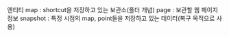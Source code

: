 엔티티
map  : shortcut을 저장하고 있는 보관소(폴더 개념)
page : 보관할 웹 페이지 정보
snapshot : 특정 시점의 map, point들을 저장하고 있는 데이터(복구 목적으로 사용)
